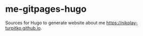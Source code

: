 # me-gitpages-hugo
Sources for Hugo to generate website about me https://nikolay-turpitko.github.io.
